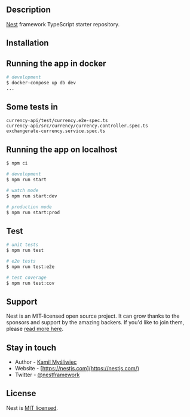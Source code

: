 ## Description

[Nest](https://github.com/nestjs/nest) framework TypeScript starter repository.

## Installation


## Running the app in docker

```bash
# development
$ docker-compose up db dev
...
```

## Some tests in
```
currency-api/test/currency.e2e-spec.ts
currency-api/src/currency/currency.controller.spec.ts
exchangerate-currency.service.spec.ts
```

## Running the app on localhost

```bash
$ npm ci
```

```bash
# development
$ npm run start

# watch mode
$ npm run start:dev

# production mode
$ npm run start:prod
```

## Test

```bash
# unit tests
$ npm run test

# e2e tests
$ npm run test:e2e

# test coverage
$ npm run test:cov
```

## Support

Nest is an MIT-licensed open source project. It can grow thanks to the sponsors and support by the amazing backers. If you'd like to join them, please [read more here](https://docs.nestjs.com/support).

## Stay in touch

- Author - [Kamil Myśliwiec](https://kamilmysliwiec.com)
- Website - [https://nestjs.com](https://nestjs.com/)
- Twitter - [@nestframework](https://twitter.com/nestframework)

## License

Nest is [MIT licensed](LICENSE).
